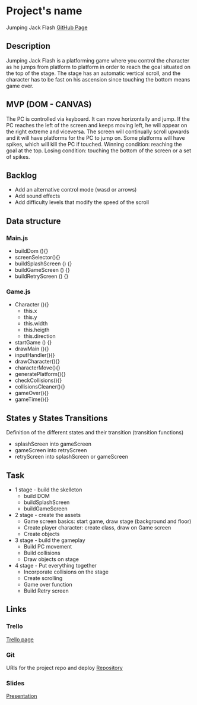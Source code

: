 # Project's name
Jumping Jack Flash
[GitHub Page](https://rlaz133.github.io/JumpinJackFlash/)

## Description
Jumping Jack Flash is a platforming game where you control the character as he jumps from platform to platform in order to reach the goal situated on the top of the stage. The stage has an automatic vertical scroll, and the character has to be fast on his ascension since touching the bottom means game over.

## MVP (DOM - CANVAS)
The PC is controlled via keyboard. It can move horizontally and jump.
If the PC reaches the left of the screen and keeps moving left, he will appear on the right extreme and viceversa.
The screen will continually scroll upwards and it will have platforms for the PC to jump on.
Some platforms will have spikes, which will kill the PC if touched.
Winning condition: reaching the goal at the top. Losing condition: touching the bottom of the screen or a set of spikes.


## Backlog
- Add an alternative control mode (wasd or arrows)
- Add sound effects
- Add difficulty levels that modify the speed of the scroll


## Data structure

### Main.js

- buildDom (){}
- screenSelector(){}
- buildSplashScreen () {}
- buildGameScreen () {}
- buildRetryScreen () {}

### Game.js

- Character (){}
  - this.x
  - this.y
  - this.width
  - this.heigth
  - this.direction
- startGame () {}
- drawMain (){}
- inputHandler(){}
- drawCharacter(){}
- characterMove(){}
- generatePlatform(){}
- checkCollisions(){}
- collisionsCleaner(){}
- gameOver(){}
- gameTime(){}


## States y States Transitions
Definition of the different states and their transition (transition functions)

- splashScreen into gameScreen
- gameScreen into retryScreen
- retryScreen into splashScreen or gameScreen


## Task

- 1 stage - build the skelleton
  - build DOM
  - buildSplashScreen
  - buildGameScreen
- 2 stage - create the assets
  - Game screen basics: start game, draw stage (background and floor)
  - Create player character: create class, draw on Game screen
  - Create objects
- 3 stage - build the gameplay
   - Build PC movement
   - Build collisions
   - Draw objects on stage
 - 4 stage - Put everything together
   - Incorporate collisions on the stage
   - Create scrolling
   - Game over function
   - Build Retry screen


## Links


### Trello
[Trello page](https://trello.com/b/Kf3s6baJ/jumpin-jack-flash-game)


### Git
URls for the project repo and deploy
[Repository](https://github.com/rlaz133/JumpinJackFlash)



### Slides
[Presentation](https://docs.google.com/presentation/d/17ZCwG4dG7oaewJQmovGi83nP1dM7-SsVb6UprDVYEvk/edit?usp=sharing)
